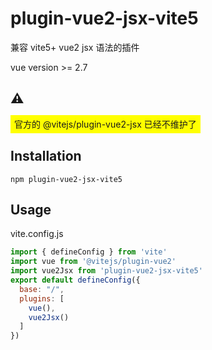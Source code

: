 # plugin-vue2-jsx-vite5
兼容 vite5+ vue2 jsx 语法的插件

vue version >= 2.7
## ⚠️
<span style="background: yellow;padding: 6px 6px;">官方的 @vitejs/plugin-vue2-jsx 已经不维护了</span>

## Installation
```
npm plugin-vue2-jsx-vite5
```

## Usage

vite.config.js
```js
import { defineConfig } from 'vite'
import vue from '@vitejs/plugin-vue2'
import vue2Jsx from 'plugin-vue2-jsx-vite5'
export default defineConfig({
  base: "/",
  plugins: [
    vue(),
    vue2Jsx()
  ]
})

```
